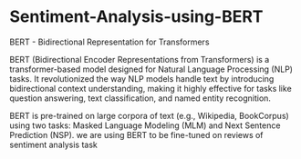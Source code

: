 # Sentiment-Analysis-using-BERT
BERT - Bidirectional Representation for Transformers 

BERT (Bidirectional Encoder Representations from Transformers) is a transformer-based model designed for Natural Language Processing (NLP) tasks.
It revolutionized the way NLP models handle text by introducing bidirectional context understanding, making it highly effective for tasks like question answering, text classification, and named entity recognition.

BERT is pre-trained on large corpora of text (e.g., Wikipedia, BookCorpus) using two tasks: Masked Language Modeling (MLM) and Next Sentence Prediction (NSP).
we are using BERT to be fine-tuned on reviews of sentiment analysis task
